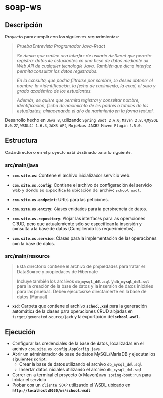 # soap-ws

## Descripción


Proyecto para cumplir con los siguientes requerimientos:

 ><cite>Prueba Entrevista Programador Java-React</cite>
 >
><cite>Se desea que realice una interfaz de usuario de React que permita registrar datos de estudiantes en una base de datos mediante un Web API de cualquier tecnología Java. También que dicha interfaz permita consultar los datos registrados. </cite>
>
><cite>En la consulta, que podría filtrarse por nombre, se desea obtener el nombre, la >identificación, la fecha de nacimiento, la edad, el sexo y grado académico de los estudiantes.</cite>
>
><cite>Además, se quiere que permita registrar y consultar nombre, identificación, fecha de nacimiento de los padres o tutores de los estudiantes, almacenando el año de nacimiento en la forma textual.</cite>

Desarrollo hecho en `Java 8`, utilizando `Spring Boot 2.6.0`, `Maven 2.8.4`,`MySQL 8.0.27`, `WSDL4J 1.6.3`, `JAXB API`, `MojoHaus JAXB2 Maven Plugin 2.5.0`.

## Estructura

Cada directorio en el proyecto está destinado para lo siguiente:

### src/main/java
* **`com.site.ws`**: Contiene el archivo inicializador servicio web.

* **`com.site.ws.config`**:  Contiene el archivo de configuración del servicio web y donde se especifica la ubicación del archivo `school.wsdl`.

* **`com.site.ws.endpoint`**: URLs para las peticiones.

* **`com.site.ws.entity`**: Clases enidades para la persistencia de datos.

* **`com.site.ws.repository`**: Alojar las interfaces para las operaciones CRUD, pero que actualemtente sólo se especifican la insersión y consulta a la base de datos (Cumpliendo los requerimientos).

* **`com.site.ws.service`**: Clases para la implementación de las operaciones con la base de datos. 

### src/main/resource
  

>Esta directorio contiene el archivo de propiedades para tratar el DataSource y propiedades de Hibernate.
>
>Incluye también los archivos **`db_mysql_ddl.sql`** y **`db_mysql_ddl.sql`** para la creación de la base de datos y la insersión de datos iniciales para las pruebas. Deben ejecutasrse directamente en la base de datos (Manual)

* **`xsd`**: Carpeta que contiene el archivo **`school.xsd`** para la generación automática de la clases para operaciones CRUD alojadas en `target/generated-source/jaxb` y la exportacion del **`school.wsdl`**.


## Ejecución

- Configurar las credenciales de la base de datos, localizadas en el archivo `com.site.ws.config.AppConfig.java`
- Abrir un administrador de base de datos MySQL/MariaDB y ejecutar los siguientes script:
  - Crear la base de datos utilizando el archivo `db_mysql_ddl.sql`
  - Insertar datos iniciales utilizando el archivo `db_mysql_dml.sql`
- Correr en la terminal el proyecto (o Maven) `mvn spring-boot:run` para iniciar el servicio
- Probar con un `cliente SOAP` utilizando el WSDL ubicado en **`http://localhost:8080/ws/school.wsdl`**
